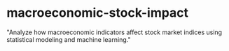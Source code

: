 # macroeconomic-stock-impact
"Analyze how macroeconomic indicators affect stock market indices using statistical modeling and machine learning."
